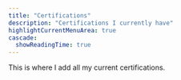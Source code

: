 ```yaml
---
title: "Certifications"
description: "Certifications I currently have"
highlightCurrentMenuArea: true
cascade:
  showReadingTime: true
---
```

This is where I add all my current certifications.
